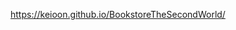https://keioon.github.io/BookstoreTheSecondWorld/




<!-- "init-project": "npm install && npm-run-all init:*",
    "init:dirs": "mkdirp sass css vendor images js",
    "init:files": "touch README.md index.html sass/style.scss js/script.js",
    "init:gitignore": "curl https://raw.githubusercontent.com/github/gitignore/master/Node.gitignore -o .gitignore",
    "test": "npm-run-all test:*",
    "test:html": "html-validate *.html",
    "test:js": "eslint js/",
    "build": "npm-run-all build:* test",
    "build:sass": "node-sass --output-style compact -o css sass",
    "build:autoprefixer": "postcss css/*.css --use autoprefixer -d css",
    "build-dev": "npm-run-all build-dev:sass build:autoprefixer",
    "build-dev:sass": "node-sass --output-style expanded --source-map true -o css sass",
    "watch": "npm-run-all build:* build-dev -p watch:*",
    "watch:browsersync": "browser-sync start --server --files \"css/*.css\" \"sass/*.scss\" \"*.html\" \"js/*.js\"",
    "watch:sassprefixer": "onchange sass/*.scss -- npm run build-dev"
-->